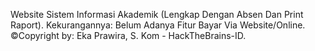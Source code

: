 Website Sistem Informasi Akademik (Lengkap Dengan Absen Dan Print Raport).
Kekurangannya: Belum Adanya Fitur Bayar Via Website/Online.
<br>
&#169;Copyright by: Eka Prawira, S. Kom - HackTheBrains-ID.
